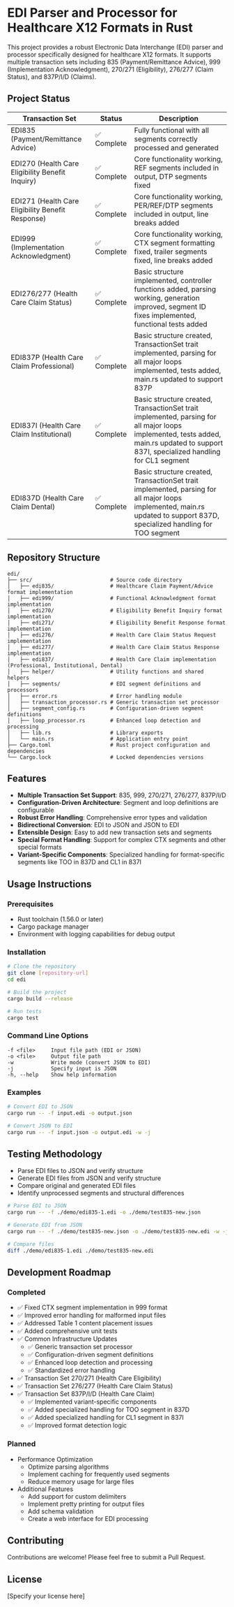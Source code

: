 # EDI Parser and Processor for Healthcare X12 Formats in Rust

This project provides a robust Electronic Data Interchange (EDI) parser and processor specifically designed for healthcare X12 formats. It supports multiple transaction sets including 835 (Payment/Remittance Advice), 999 (Implementation Acknowledgment), 270/271 (Eligibility), 276/277 (Claim Status), and 837P/I/D (Claims).

## Project Status

| Transaction Set | Status | Description |
|----------------|--------|-------------|
| EDI835 (Payment/Remittance Advice) | ✅ Complete | Fully functional with all segments correctly processed and generated |
| EDI270 (Health Care Eligibility Benefit Inquiry) | ✅ Complete | Core functionality working, REF segments included in output, DTP segments fixed |
| EDI271 (Health Care Eligibility Benefit Response) | ✅ Complete | Core functionality working, PER/REF/DTP segments included in output, line breaks added |
| EDI999 (Implementation Acknowledgment) | ✅ Complete | Core functionality working, CTX segment formatting fixed, trailer segments fixed, line breaks added |
| EDI276/277 (Health Care Claim Status) | ✅ Complete | Basic structure implemented, controller functions added, parsing working, generation improved, segment ID fixes implemented, functional tests added |
| EDI837P (Health Care Claim Professional) | ✅ Complete | Basic structure created, TransactionSet trait implemented, parsing for all major loops implemented, tests added, main.rs updated to support 837P |
| EDI837I (Health Care Claim Institutional) | ✅ Complete | Basic structure created, TransactionSet trait implemented, parsing for all major loops implemented, tests added, main.rs updated to support 837I, specialized handling for CL1 segment |
| EDI837D (Health Care Claim Dental) | ✅ Complete | Basic structure created, TransactionSet trait implemented, parsing for all major loops implemented, main.rs updated to support 837D, specialized handling for TOO segment |

## Repository Structure
```
edi/
├── src/                         # Source code directory
│   ├── edi835/                  # Healthcare Claim Payment/Advice format implementation
│   ├── edi999/                  # Functional Acknowledgment format implementation
│   ├── edi270/                  # Eligibility Benefit Inquiry format implementation
│   ├── edi271/                  # Eligibility Benefit Response format implementation
│   ├── edi276/                  # Health Care Claim Status Request implementation
│   ├── edi277/                  # Health Care Claim Status Response implementation
│   ├── edi837/                  # Health Care Claim implementation (Professional, Institutional, Dental)
│   ├── helper/                  # Utility functions and shared helpers
│   ├── segments/                # EDI segment definitions and processors
│   ├── error.rs                 # Error handling module
│   ├── transaction_processor.rs # Generic transaction set processor
│   ├── segment_config.rs        # Configuration-driven segment definitions
│   ├── loop_processor.rs        # Enhanced loop detection and processing
│   ├── lib.rs                   # Library exports
│   └── main.rs                  # Application entry point
├── Cargo.toml                   # Rust project configuration and dependencies
└── Cargo.lock                   # Locked dependencies versions
```

## Features

- **Multiple Transaction Set Support**: 835, 999, 270/271, 276/277, 837P/I/D
- **Configuration-Driven Architecture**: Segment and loop definitions are configurable
- **Robust Error Handling**: Comprehensive error types and validation
- **Bidirectional Conversion**: EDI to JSON and JSON to EDI
- **Extensible Design**: Easy to add new transaction sets and segments
- **Special Format Handling**: Support for complex CTX segments and other special formats
- **Variant-Specific Components**: Specialized handling for format-specific segments like TOO in 837D and CL1 in 837I

## Usage Instructions
### Prerequisites
- Rust toolchain (1.56.0 or later)
- Cargo package manager
- Environment with logging capabilities for debug output

### Installation
```bash
# Clone the repository
git clone [repository-url]
cd edi

# Build the project
cargo build --release

# Run tests
cargo test
```

### Command Line Options
```
-f <file>     Input file path (EDI or JSON)
-o <file>     Output file path
-w            Write mode (convert JSON to EDI)
-j            Specify input is JSON
-h, --help    Show help information
```

### Examples
```bash
# Convert EDI to JSON
cargo run -- -f input.edi -o output.json

# Convert JSON to EDI
cargo run -- -f input.json -o output.edi -w -j
```

## Testing Methodology
- Parse EDI files to JSON and verify structure
- Generate EDI files from JSON and verify structure
- Compare original and generated EDI files
- Identify unprocessed segments and structural differences

```bash
# Parse EDI to JSON
cargo run -- -f ./demo/edi835-1.edi -o ./demo/test835-new.json

# Generate EDI from JSON
cargo run -- -f ./demo/test835-new.json -o ./demo/test835-new.edi -w -j

# Compare files
diff ./demo/edi835-1.edi ./demo/test835-new.edi
```

## Development Roadmap

### Completed
- ✅ Fixed CTX segment implementation in 999 format
- ✅ Improved error handling for malformed input files
- ✅ Addressed Table 1 content placement issues
- ✅ Added comprehensive unit tests
- ✅ Common Infrastructure Updates
  - ✅ Generic transaction set processor
  - ✅ Configuration-driven segment definitions
  - ✅ Enhanced loop detection and processing
  - ✅ Standardized error handling
- ✅ Transaction Set 270/271 (Health Care Eligibility)
- ✅ Transaction Set 276/277 (Health Care Claim Status)
- ✅ Transaction Set 837P/I/D (Health Care Claim)
  - ✅ Implemented variant-specific components
  - ✅ Added specialized handling for TOO segment in 837D
  - ✅ Added specialized handling for CL1 segment in 837I
  - ✅ Improved format detection logic

### Planned
- Performance Optimization
  - Optimize parsing algorithms
  - Implement caching for frequently used segments
  - Reduce memory usage for large files
- Additional Features
  - Add support for custom delimiters
  - Implement pretty printing for output files
  - Add schema validation
  - Create a web interface for EDI processing

## Contributing
Contributions are welcome! Please feel free to submit a Pull Request.

## License
[Specify your license here]
